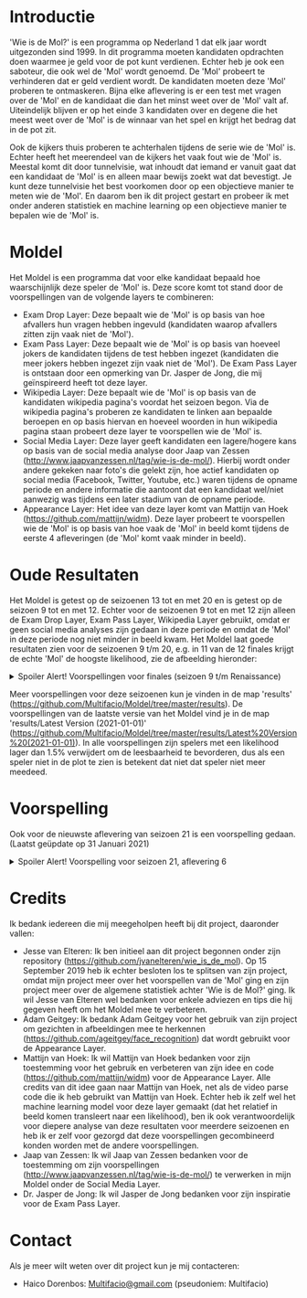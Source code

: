 # Introductie
'Wie is de Mol?' is een programma op Nederland 1 dat elk jaar wordt uitgezonden sind 1999. In dit programma moeten kandidaten opdrachten doen waarmee je geld voor de pot kunt verdienen. Echter heb je ook een saboteur, die ook wel de 'Mol' wordt genoemd. De 'Mol' probeert te verhinderen dat er geld verdient wordt. De kandidaten moeten deze 'Mol' proberen te ontmaskeren. Bijna elke aflevering is er een test met vragen over de 'Mol' en de kandidaat die dan het minst weet over de 'Mol' valt af. Uiteindelijk blijven er op het einde 3 kandidaten over en degene die het meest weet over de 'Mol' is de winnaar van het spel en krijgt het bedrag dat in de pot zit. 

Ook de kijkers thuis proberen te achterhalen tijdens de serie wie de 'Mol' is. Echter heeft het meerendeel van de kijkers het vaak fout wie de 'Mol' is. Meestal komt dit door tunnelvisie, wat inhoudt dat iemand er vanuit gaat dat een kandidaat de 'Mol' is en alleen maar bewijs zoekt wat dat bevestigt. Je kunt deze tunnelvisie het best voorkomen door op een objectieve manier te meten wie de 'Mol'. En daarom ben ik dit project gestart en probeer ik met onder anderen statistiek en machine learning op een objectieve manier te bepalen wie de 'Mol' is.

# Moldel
Het Moldel is een programma dat voor elke kandidaat bepaald hoe waarschijnlijk deze speler de 'Mol' is. Deze score komt tot stand door de voorspellingen van de volgende layers te combineren:
* Exam Drop Layer: Deze bepaalt wie de 'Mol' is op basis van hoe afvallers hun vragen hebben ingevuld (kandidaten waarop afvallers zitten zijn vaak niet de 'Mol').
* Exam Pass Layer: Deze bepaalt wie de 'Mol' is op basis van hoeveel jokers de kandidaten tijdens de test hebben ingezet (kandidaten die meer jokers hebben ingezet zijn vaak niet de 'Mol'). De Exam Pass Layer is ontstaan door een opmerking van Dr. Jasper de Jong, die mij geïnspireerd heeft tot deze layer.
* Wikipedia Layer: Deze bepaalt wie de 'Mol' is op basis van de kandidaten wikipedia pagina's voordat het seizoen begon. Via de wikipedia pagina's proberen ze kandidaten te linken aan bepaalde beroepen en op basis hiervan en hoeveel woorden in hun wikipedia pagina staan probeert deze layer te voorspellen wie de 'Mol' is.
* Social Media Layer: Deze layer geeft kandidaten een lagere/hogere kans op basis van de social media analyse door Jaap van Zessen (http://www.jaapvanzessen.nl/tag/wie-is-de-mol/). Hierbij wordt onder andere gekeken naar foto's die gelekt zijn, hoe actief kandidaten op social media (Facebook, Twitter, Youtube, etc.) waren tijdens de opname periode en andere informatie die aantoont dat een kandidaat wel/niet aanwezig was tijdens een later stadium van de opname periode.
* Appearance Layer: Het idee van deze layer komt van Mattijn van Hoek (https://github.com/mattijn/widm). Deze layer probeert te voorspellen wie de 'Mol' is op basis van hoe vaak de 'Mol' in beeld komt tijdens de eerste 4 afleveringen (de 'Mol' komt vaak minder in beeld). 

# Oude Resultaten
Het Moldel is getest op de seizoenen 13 tot en met 20 en is getest op de seizoen 9 tot en met 12. Echter voor de seizoenen 9 tot en met 12 zijn alleen de Exam Drop Layer, Exam Pass Layer, Wikipedia Layer gebruikt, omdat er geen social media analyses zijn gedaan in deze periode en omdat de 'Mol' in deze periode nog niet minder in beeld kwam. Het Moldel laat goede resultaten zien voor de seizoenen 9 t/m 20, e.g. in 11 van de 12 finales krijgt de echte 'Mol' de hoogste likelihood, zie de afbeelding hieronder: 
<details>
  <summary>Spoiler Alert! Voorspellingen voor finales (seizoen 9 t/m Renaissance)</summary>
  
  ![Finale Voorspellingen](https://github.com/Multifacio/Moldel/blob/master/results/Final%20Results%20(9-21)%20(2021-01-01).png)
</details>

Meer voorspellingen voor deze seizoenen kun je vinden in de map 'results' (https://github.com/Multifacio/Moldel/tree/master/results). De voorspellingen van de laatste versie van het Moldel vind je in de map 'results/Latest Version (2021-01-01)' (https://github.com/Multifacio/Moldel/tree/master/results/Latest%20Version%20(2021-01-01)). In alle voorspellingen zijn spelers met een likelihood lager dan 1.5% verwijdert om de leesbaarheid te bevorderen, dus als een speler niet in de plot te zien is betekent dat niet dat speler niet meer meedeed.

# Voorspelling
Ook voor de nieuwste aflevering van seizoen 21 is een voorspelling gedaan. (Laatst geüpdate op 31 Januari 2021)
<details>
  <summary>Spoiler Alert! Voorspelling voor seizoen 21, aflevering 6</summary>
  
  ![Voorspelling](https://github.com/Multifacio/Moldel/blob/master/results/Season%2022%20(Original)/05%20-%20After%20Episode%205.png)
</details>

# Credits
Ik bedank iedereen die mij meegeholpen heeft bij dit project, daaronder vallen:
* Jesse van Elteren: Ik ben initieel aan dit project begonnen onder zijn repository (https://github.com/jvanelteren/wie_is_de_mol). Op 15 September 2019 heb ik echter besloten los te splitsen van zijn project, omdat mijn project meer over het voorspellen van de 'Mol' ging en zijn project meer over de algemene statistiek achter 'Wie is de Mol?' ging. Ik wil Jesse van Elteren wel bedanken voor enkele adviezen en tips die hij gegeven heeft om het Moldel mee te verbeteren.
* Adam Geitgey: Ik bedank Adam Geitgey voor het gebruik van zijn project om gezichten in afbeeldingen mee te herkennen (https://github.com/ageitgey/face_recognition) dat wordt gebruikt voor de Appearance Layer.  
* Mattijn van Hoek: Ik wil Mattijn van Hoek bedanken voor zijn toestemming voor het gebruik en verbeteren van zijn idee en code (https://github.com/mattijn/widm) voor de Appearance Layer. Alle credits van dit idee gaan naar Mattijn van Hoek, net als de video parse code die ik heb gebruikt van Mattijn van Hoek. Echter heb ik zelf wel het machine learning model voor deze layer gemaakt (dat het relatief in beeld komen transleert naar een likelihood), ben ik ook verantwoordelijk voor diepere analyse van deze resultaten voor meerdere seizoenen en heb ik er zelf voor gezorgd dat deze voorspellingen gecombineerd konden worden met de andere voorspellingen. 
* Jaap van Zessen: Ik wil Jaap van Zessen bedanken voor de toestemming om zijn voorspellingen (http://www.jaapvanzessen.nl/tag/wie-is-de-mol/) te verwerken in mijn Moldel onder de Social Media Layer.
* Dr. Jasper de Jong: Ik wil Jasper de Jong bedanken voor zijn inspiratie voor de Exam Pass Layer.

# Contact
Als je meer wilt weten over dit project kun je mij contacteren:
* Haico Dorenbos: Multifacio@gmail.com (pseudoniem: Multifacio)
